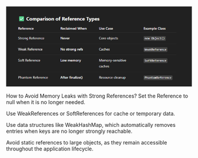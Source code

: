 ![img.png](img.png)


How to Avoid Memory Leaks with Strong References?
Set the Reference to null when it is no longer needed.

Use WeakReferences or SoftReferences for cache or temporary data.

Use data structures like WeakHashMap, which automatically removes entries when keys are no longer strongly reachable.

Avoid static references to large objects, as they remain accessible throughout the application lifecycle.